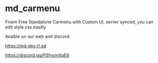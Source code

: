 # md_carmenu
Fivem Free Standalone Carmenu with Custom UI, server synced, you can edit style.css easilly

Avaible on our web and discord:

https://md-dev.rf.gd

https://discord.gg/PSfvsmXqE6
